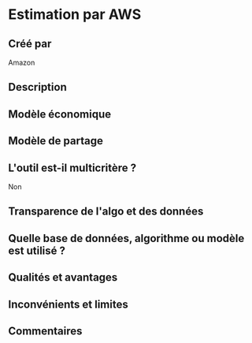# Estimation par AWS

## Créé par

Amazon

## Description



## Modèle économique



## Modèle de partage



## L'outil est-il multicritère ?

Non

## Transparence de l'algo et des données



## Quelle base de données, algorithme ou modèle est utilisé ?



## Qualités et avantages



## Inconvénients et limites



## Commentaires



